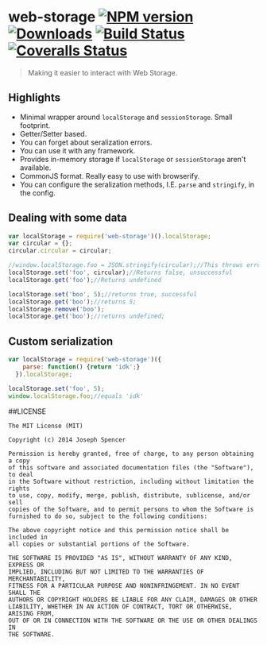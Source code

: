 # web-storage [![NPM version][npm-image]][npm-url] [![Downloads][downloads-image]][npm-url] [![Build Status][travis-image]][travis-url] [![Coveralls Status][coveralls-image]][coveralls-url]
> Making it easier to interact with Web Storage.

## Highlights
* Minimal wrapper around `localStorage` and `sessionStorage`.  Small footprint.
* Getter/Setter based.
* You can forget about seralization errors.
* You can use it with any framework.
* Provides in-memory storage if `localStorage` or `sessionStorage` aren't available.
* CommonJS format.  Really easy to use with browserify.
* You can configure the seralization methods, I.E. `parse` and `stringify`, in the config.

## Dealing with some data

```javascript
var localStorage = require('web-storage')().localStorage;
var circular = {};
circular.circular = circular;

//window.localStorage.foo = JSON.stringify(circular);//This throws errors
localStorage.set('foo', circular);//Returns false, unsuccessful
localStorage.get('foo');//Returns undefined

localStorage.set('boo', 5);//returns true, successful
localStorage.get('boo');//returns 5;
localStorage.remove('boo');
localStorage.get('boo');//returns undefined;
```

## Custom serialization
```javascript
var localStorage = require('web-storage')({
    parse: function() {return 'idk';}
  }).localStorage;

localStorage.set('foo', 5);
window.localStorage.foo;//equals 'idk'
```

##LICENSE
``````
The MIT License (MIT)

Copyright (c) 2014 Joseph Spencer

Permission is hereby granted, free of charge, to any person obtaining a copy
of this software and associated documentation files (the "Software"), to deal
in the Software without restriction, including without limitation the rights
to use, copy, modify, merge, publish, distribute, sublicense, and/or sell
copies of the Software, and to permit persons to whom the Software is
furnished to do so, subject to the following conditions:

The above copyright notice and this permission notice shall be included in
all copies or substantial portions of the Software.

THE SOFTWARE IS PROVIDED "AS IS", WITHOUT WARRANTY OF ANY KIND, EXPRESS OR
IMPLIED, INCLUDING BUT NOT LIMITED TO THE WARRANTIES OF MERCHANTABILITY,
FITNESS FOR A PARTICULAR PURPOSE AND NONINFRINGEMENT. IN NO EVENT SHALL THE
AUTHORS OR COPYRIGHT HOLDERS BE LIABLE FOR ANY CLAIM, DAMAGES OR OTHER
LIABILITY, WHETHER IN AN ACTION OF CONTRACT, TORT OR OTHERWISE, ARISING FROM,
OUT OF OR IN CONNECTION WITH THE SOFTWARE OR THE USE OR OTHER DEALINGS IN
THE SOFTWARE.
``````

[downloads-image]: http://img.shields.io/npm/dm/web-storage.svg
[npm-url]: https://npmjs.org/package/web-storage
[npm-image]: http://img.shields.io/npm/v/web-storage.svg

[travis-url]: https://travis-ci.org/jsdevel/node-web-storage
[travis-image]: http://img.shields.io/travis/jsdevel/node-web-storage.svg

[coveralls-url]: https://coveralls.io/r/jsdevel/node-web-storage
[coveralls-image]: http://img.shields.io/coveralls/jsdevel/node-web-storage/master.svg
